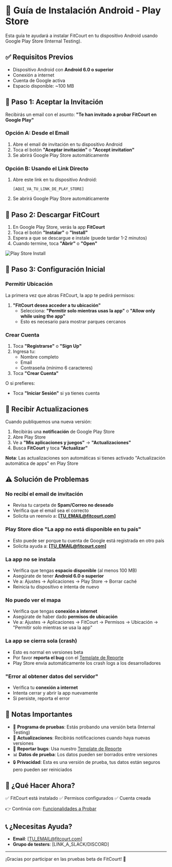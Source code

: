 # 🤖 Guía de Instalación Android - Play Store

Esta guía te ayudará a instalar FitCourt en tu dispositivo Android usando Google Play Store (Internal Testing).

## ✅ Requisitos Previos

- Dispositivo Android con **Android 6.0 o superior**
- Conexión a internet
- Cuenta de Google activa
- Espacio disponible: ~100 MB

## 📧 Paso 1: Aceptar la Invitación

Recibirás un email con el asunto: **"Te han invitado a probar FitCourt en Google Play"**

### Opción A: Desde el Email
1. Abre el email de invitación en tu dispositivo Android
2. Toca el botón **"Aceptar invitación"** o **"Accept invitation"**
3. Se abrirá Google Play Store automáticamente

### Opción B: Usando el Link Directo
1. Abre este link en tu dispositivo Android:
   ```
   [AQUÍ_VA_TU_LINK_DE_PLAY_STORE]
   ```
2. Se abrirá Google Play Store automáticamente

## 📲 Paso 2: Descargar FitCourt

1. En Google Play Store, verás la app **FitCourt**
2. Toca el botón **"Instalar"** o **"Install"**
3. Espera a que se descargue e instale (puede tardar 1-2 minutos)
4. Cuando termine, toca **"Abrir"** o **"Open"**

![Play Store Install](https://play.google.com/intl/en_us/badges/static/images/badges/en_badge_web_generic.png)

## 🔐 Paso 3: Configuración Inicial

### Permitir Ubicación
La primera vez que abras FitCourt, la app te pedirá permisos:

1. **"FitCourt desea acceder a tu ubicación"**
   - Selecciona: **"Permitir solo mientras usas la app"** o **"Allow only while using the app"**
   - Esto es necesario para mostrar parques cercanos

### Crear Cuenta
1. Toca **"Registrarse"** o **"Sign Up"**
2. Ingresa tu:
   - Nombre completo
   - Email
   - Contraseña (mínimo 6 caracteres)
3. Toca **"Crear Cuenta"**

O si prefieres:
- Toca **"Iniciar Sesión"** si ya tienes cuenta

## 🔄 Recibir Actualizaciones

Cuando publiquemos una nueva versión:

1. Recibirás una **notificación** de Google Play Store
2. Abre Play Store
3. Ve a **"Mis aplicaciones y juegos"** → **"Actualizaciones"**
4. Busca **FitCourt** y toca **"Actualizar"**

**Nota**: Las actualizaciones son automáticas si tienes activado "Actualización automática de apps" en Play Store

## ⚠️ Solución de Problemas

### No recibí el email de invitación
- Revisa tu carpeta de **Spam/Correo no deseado**
- Verifica que el email sea el correcto
- Solicita un reenvío a: **[TU_EMAIL@fitcourt.com]**

### Play Store dice "La app no está disponible en tu país"
- Esto puede ser porque tu cuenta de Google está registrada en otro país
- Solicita ayuda a: **[TU_EMAIL@fitcourt.com]**

### La app no se instala
- Verifica que tengas **espacio disponible** (al menos 100 MB)
- Asegúrate de tener **Android 6.0 o superior**
- Ve a: Ajustes → Aplicaciones → Play Store → Borrar caché
- Reinicia tu dispositivo e intenta de nuevo

### No puedo ver el mapa
- Verifica que tengas **conexión a internet**
- Asegúrate de haber dado **permisos de ubicación**
- Ve a: Ajustes → Aplicaciones → FitCourt → Permisos → Ubicación → "Permitir solo mientras se usa la app"

### La app se cierra sola (crash)
- Esto es normal en versiones beta
- Por favor **reporta el bug** con el [Template de Reporte](./template-bug-report.md)
- Play Store envía automáticamente los crash logs a los desarrolladores

### "Error al obtener datos del servidor"
- Verifica tu **conexión a internet**
- Intenta cerrar y abrir la app nuevamente
- Si persiste, reporta el error

## 📝 Notas Importantes

- 🧪 **Programa de pruebas**: Estás probando una versión beta (Internal Testing)
- 🔄 **Actualizaciones**: Recibirás notificaciones cuando haya nuevas versiones
- 🐛 **Reportar bugs**: Usa nuestro [Template de Reporte](./template-bug-report.md)
- 📊 **Datos de prueba**: Los datos pueden ser borrados entre versiones
- 🔒 **Privacidad**: Esta es una versión de prueba, tus datos están seguros pero pueden ser reiniciados

## 🎯 ¿Qué Hacer Ahora?

✅ FitCourt está instalado
✅ Permisos configurados
✅ Cuenta creada

👉 Continúa con: [Funcionalidades a Probar](./funcionalidades.md)

## 📞 ¿Necesitas Ayuda?

- **Email**: [TU_EMAIL@fitcourt.com]
- **Grupo de testers**: [LINK_A_SLACK/DISCORD]

---

¡Gracias por participar en las pruebas beta de FitCourt! 🎉
